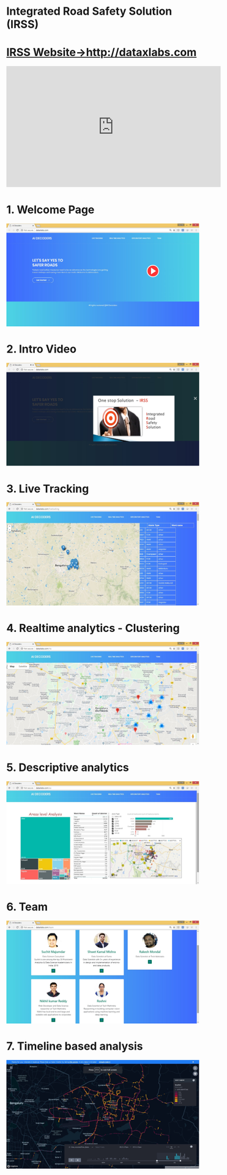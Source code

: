 # Integrated Road Safety Solution (IRSS)
<h1>
<a href='http://dataxlabs.com'>IRSS Website->http://dataxlabs.com</a>
</h1>

<iframe width="560" height="315" src="https://www.youtube.com/embed/-CRCnn68yoQ" frameborder="0" allow="autoplay; encrypted-media" allowfullscreen></iframe>

# 1. Welcome Page
![Welcome Page](images/1.jpg)

# 2. Intro Video
![Intro Video](images/2.jpg)

# 3. Live Tracking
![Live Tracking](images/3.jpg)

# 4. Realtime analytics - Clustering
![Realtime analytics](images/4.jpg)

# 5. Descriptive analytics
![Descriptive analytics](images/5.jpg)

# 6. Team
![Team](images/6.jpg)

# 7. Timeline based analysis
![Timeline based analysis](images/7.jpg)
